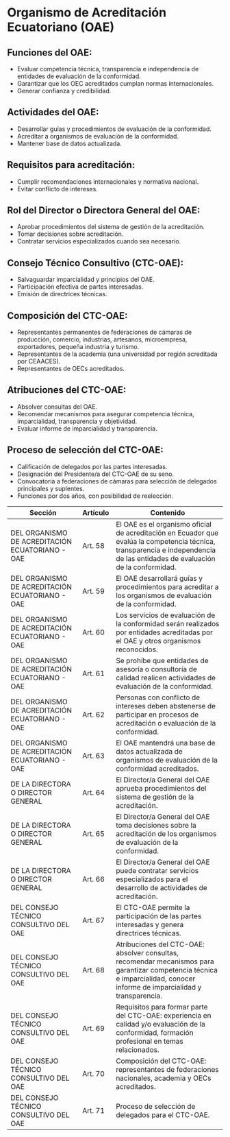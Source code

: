 # Organismo de Acreditación Ecuatoriano (OAE)


## Funciones del OAE:
- Evaluar competencia técnica, transparencia e independencia de entidades de evaluación de la conformidad.
- Garantizar que los OEC acreditados cumplan normas internacionales.
- Generar confianza y credibilidad.

## Actividades del OAE:
- Desarrollar guías y procedimientos de evaluación de la conformidad.
- Acreditar a organismos de evaluación de la conformidad.
- Mantener base de datos actualizada.

## Requisitos para acreditación:
- Cumplir recomendaciones internacionales y normativa nacional.
- Evitar conflicto de intereses.

## Rol del Director o Directora General del OAE:
- Aprobar procedimientos del sistema de gestión de la acreditación.
- Tomar decisiones sobre acreditación.
- Contratar servicios especializados cuando sea necesario.

## Consejo Técnico Consultivo (CTC-OAE):
- Salvaguardar imparcialidad y principios del OAE.
- Participación efectiva de partes interesadas.
- Emisión de directrices técnicas.

## Composición del CTC-OAE:
- Representantes permanentes de federaciones de cámaras de producción, comercio, industrias, artesanos, microempresa, exportadores, pequeña industria y turismo.
- Representantes de la academia (una universidad por región acreditada por CEAACES).
- Representantes de OECs acreditados.

## Atribuciones del CTC-OAE:
- Absolver consultas del OAE.
- Recomendar mecanismos para asegurar competencia técnica, imparcialidad, transparencia y objetividad.
- Evaluar informe de imparcialidad y transparencia.

## Proceso de selección del CTC-OAE:
- Calificación de delegados por las partes interesadas.
- Designación del Presidente/a del CTC-OAE de su seno.
- Convocatoria a federaciones de cámaras para selección de delegados principales y suplentes.
- Funciones por dos años, con posibilidad de reelección.





| Sección                                            | Artículo | Contenido                                                                                                                                                                      |
|----------------------------------------------------|----------|-------------------------------------------------------------------------------------------------------------------------------------------------------------------------------|
| DEL ORGANISMO DE ACREDITACIÓN ECUATORIANO - OAE    | Art. 58  | El OAE es el organismo oficial de acreditación en Ecuador que evalúa la competencia técnica, transparencia e independencia de las entidades de evaluación de la conformidad. |
| DEL ORGANISMO DE ACREDITACIÓN ECUATORIANO - OAE    | Art. 59  | El OAE desarrollará guías y procedimientos para acreditar a los organismos de evaluación de la conformidad.                                                                    |
| DEL ORGANISMO DE ACREDITACIÓN ECUATORIANO - OAE    | Art. 60  | Los servicios de evaluación de la conformidad serán realizados por entidades acreditadas por el OAE y otros organismos reconocidos.                                               |
| DEL ORGANISMO DE ACREDITACIÓN ECUATORIANO - OAE    | Art. 61  | Se prohíbe que entidades de asesoría o consultoría de calidad realicen actividades de evaluación de la conformidad.                                                            |
| DEL ORGANISMO DE ACREDITACIÓN ECUATORIANO - OAE    | Art. 62  | Personas con conflicto de intereses deben abstenerse de participar en procesos de acreditación o evaluación de la conformidad.                                                 |
| DEL ORGANISMO DE ACREDITACIÓN ECUATORIANO - OAE    | Art. 63  | El OAE mantendrá una base de datos actualizada de organismos de evaluación de la conformidad acreditados.                                                                     |
| DE LA DIRECTORA O DIRECTOR GENERAL                 | Art. 64  | El Director/a General del OAE aprueba procedimientos del sistema de gestión de la acreditación.                                                                                 |
| DE LA DIRECTORA O DIRECTOR GENERAL                 | Art. 65  | El Director/a General del OAE toma decisiones sobre la acreditación de los organismos de evaluación de la conformidad.                                                        |
| DE LA DIRECTORA O DIRECTOR GENERAL                 | Art. 66  | El Director/a General del OAE puede contratar servicios especializados para el desarrollo de actividades de acreditación.                                                       |
| DEL CONSEJO TÉCNICO CONSULTIVO DEL OAE             | Art. 67  | El CTC-OAE permite la participación de las partes interesadas y genera directrices técnicas.                                                                                    |
| DEL CONSEJO TÉCNICO CONSULTIVO DEL OAE             | Art. 68  | Atribuciones del CTC-OAE: absolver consultas, recomendar mecanismos para garantizar competencia técnica e imparcialidad, conocer informe de imparcialidad y transparencia.        |
| DEL CONSEJO TÉCNICO CONSULTIVO DEL OAE             | Art. 69  | Requisitos para formar parte del CTC-OAE: experiencia en calidad y/o evaluación de la conformidad, formación profesional en temas relacionados.                              |
| DEL CONSEJO TÉCNICO CONSULTIVO DEL OAE             | Art. 70  | Composición del CTC-OAE: representantes de federaciones nacionales, academia y OECs acreditados.                                                                              |
| DEL CONSEJO TÉCNICO CONSULTIVO DEL OAE             | Art. 71  | Proceso de selección de delegados para el CTC-OAE.                                                                                                                            |

